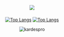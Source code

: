 <div align="center">
   <a href="https://discord.com/users/682607343707488388" target="_blank">
      <img src="https://lanyard-profile-readme.vercel.app/api/682607343707488388?theme=light&bg=809ecf&animated=false&hideDiscrim=true&borderRadius=30px&idleMessage=Probably%20doing%20something%20else">
   </a>


### 


[![Top Langs](https://github-readme-stats.vercel.app/api?username=kardespro&theme=synthwave&show_icons=true)](https://github.com/kardespro/kardespro?old_theme=react)
[![Top Langs](https://github-readme-stats.vercel.app/api/top-langs/?username=kardespro&hide=javascript,html,nodejs&show_icons=true&theme=react)](https://github.com/kardespro/kardespro)

<img src="https://komarev.com/ghpvc/?username=kardespro&label=Ziyaretçi%20Sayısı&color=0066ff" alt="kardespro" />

